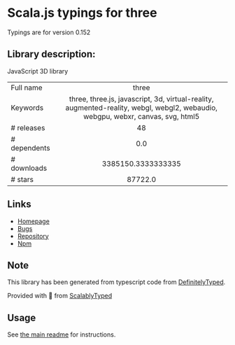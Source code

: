 
# Scala.js typings for three

Typings are for version 0.152

## Library description:
JavaScript 3D library

|                    |                 |
| ------------------ | :-------------: |
| Full name          | three |
| Keywords           | three, three.js, javascript, 3d, virtual-reality, augmented-reality, webgl, webgl2, webaudio, webgpu, webxr, canvas, svg, html5 |
| # releases         | 48 |
| # dependents       | 0.0 |
| # downloads        | 3385150.3333333335 |
| # stars            | 87722.0 |

## Links
- [Homepage](https://threejs.org/)
- [Bugs](https://github.com/mrdoob/three.js/issues)
- [Repository](https://github.com/mrdoob/three.js)
- [Npm](https://www.npmjs.com/package/three)
    


## Note
This library has been generated from typescript code from [DefinitelyTyped](https://definitelytyped.org).

Provided with :purple_heart: from [ScalablyTyped](https://github.com/oyvindberg/ScalablyTyped)

## Usage
See [the main readme](../../readme.md) for instructions.



